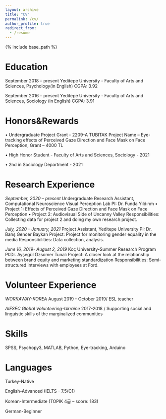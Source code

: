```yaml
---
layout: archive
title: "CV"
permalink: /cv/
author_profile: true
redirect_from:
  - /resume
---
```


{% include base_path %}

Education
======
September 2018 – present 
Yeditepe University - Faculty of Arts and Sciences, Psychology(in English)
CGPA: 3.92

September 2016 – present 
Yeditepe University - Faculty of Arts and Sciences, Sociology (in English)
CGPA: 3.91


Honors&Rewards
======

•	Undergraduate Project Grant - 2209-A TUBITAK 
    Project Name – Eye-tracking effects of Perceived Gaze Direction and Face Mask on Face Perception,	Grant – 4000 TL

•	High Honor Student - Faculty of Arts and Sciences, Sociology - 2021

•	2nd in Sociology Department - 2021


Research Experience
======
*September, 2020 – present*
Undergraduate Research Assistant, Computational Neuroscience Visual Perception Lab
PI: Dr. Funda Yıldırım 
•	Project 1: Effects of Perceived Gaze Direction and Face Mask on Face Perception
•	Project 2: Audiovisual Side of Uncanny Valley
Responsibilities: Collecting data for project 2 and doing my own research project. 

*July, 2020 – January, 2021* 
Project Assistant, Yeditepe University 
PI: Dr. Barış Gencer Baykan 
Project: Project for monitoring gender equality in the media
Responsibilities: Data collection, analysis.

*June 16, 2019- August 2, 2019*
Koç University-Summer Research Program 
PI:Dr. Ayşegül Özsomer Tunalı 
Project: A closer look at the relationship between brand equity and marketing standardization
Responsibilities: Semi-structured interviews with employees at Ford.


Volunteer Experience
======
*WORKAWAY-KOREA*
August 2019 - October 2019/ ESL teacher

*AIESEC Global Volunteering-Ukraine*
2017-2018 / Supporting social and linguistic skills of the marginalized communities


Skills
======

SPSS, 
Psychopy3,
MATLAB,
Python, 
Eye-tracking,
Arduino


Languages
======
Turkey-Native

English-Advanced (IELTS - 7.5/C1)

Korean-Intermediate (TOPIK 4급 – score: 183)

German-Beginner

